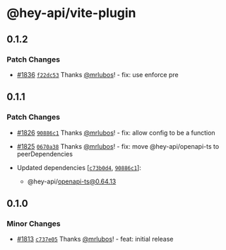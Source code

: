 # @hey-api/vite-plugin

## 0.1.2

### Patch Changes

- [#1836](https://github.com/hey-api/openapi-ts/pull/1836) [`f22dc53`](https://github.com/hey-api/openapi-ts/commit/f22dc533bb822d90b2be835217367ae9e6bbc559) Thanks [@mrlubos](https://github.com/mrlubos)! - fix: use enforce pre

## 0.1.1

### Patch Changes

- [#1826](https://github.com/hey-api/openapi-ts/pull/1826) [`90886c1`](https://github.com/hey-api/openapi-ts/commit/90886c1372a999e8cb59d5da218762f6ee6cd459) Thanks [@mrlubos](https://github.com/mrlubos)! - fix: allow config to be a function

- [#1825](https://github.com/hey-api/openapi-ts/pull/1825) [`0670a38`](https://github.com/hey-api/openapi-ts/commit/0670a38c66dffc1431a7d4b48ec06b72d4f6868f) Thanks [@mrlubos](https://github.com/mrlubos)! - fix: move @hey-api/openapi-ts to peerDependencies

- Updated dependencies [[`c73b0d4`](https://github.com/hey-api/openapi-ts/commit/c73b0d401c2bfa6f0b0d89d844a6aa09f2685a69), [`90886c1`](https://github.com/hey-api/openapi-ts/commit/90886c1372a999e8cb59d5da218762f6ee6cd459)]:
  - @hey-api/openapi-ts@0.64.13

## 0.1.0

### Minor Changes

- [#1813](https://github.com/hey-api/openapi-ts/pull/1813) [`c737e05`](https://github.com/hey-api/openapi-ts/commit/c737e055591376e9351cd07533779023f773cff0) Thanks [@mrlubos](https://github.com/mrlubos)! - feat: initial release

